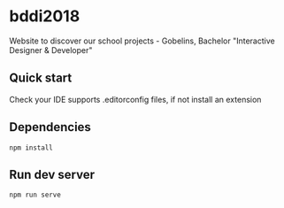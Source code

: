 # bddi2018
 Website to discover our school projects - Gobelins, Bachelor "Interactive Designer &amp; Developer"

## Quick start
Check your IDE supports .editorconfig files, if not install an extension 

## Dependencies
```
npm install
```

## Run dev server
```
npm run serve
```
